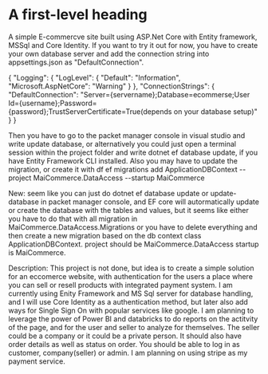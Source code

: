 # A first-level heading 
A simple E-commercve site built using ASP.Net Core with Entity framework, MSSql and Core Identity.
 If you want to try it out for now, you have to create your own database server and add the connection string into appsettings.json as "DefaultConnection".

{
  "Logging": {
    "LogLevel": {
      "Default": "Information",
      "Microsoft.AspNetCore": "Warning"
    }
  },
  "ConnectionStrings": {
    "DefaultConnection": "Server={servername};Database=ecommerse;User Id={username};Password={password};TrustServerCertificate=True(depends on your database setup)"
  }
}
 
 Then you have to go to the packet manager console in visual studio and write update database, or alternatively you could just open a terminal
 session within the project folder and write dotnet ef database update, if you have Entity Framework CLI installed. Also you may have to update the migration, or create it
 with df ef migrations add ApplicationDBContext --project MaiCommerce.DataAccess --startup MaiCommerce

 New: seem like you can just do dotnet ef database update or update-database in packet manager console, and EF core will autormatically
 update or create the database with the tables and values, but it seems like either you have to do that with all migration in MaiCommerce.DataAccess.Migrations
 or you have to delete everything and then create a new migration based on the db context class ApplicationDBContext. project should be MaiCommerce.DataAccess startup is
 MaiCommerce.

 Description:
 This project is not done, but idea is to create a simple solution for an eccomerce website, with authentication for the users
 a place where you can sell or resell products with integrated payment system. I am currently using Enity Framework and MS Sql server
 for database handling, and I will use Core Identity as a authentication method, but later also add ways for Single Sign On with 
 popular services like google. I am planning to leverage the power of Power BI and databricks to do reports on the actitvity of the
 page, and for the user and seller to analyze for themselves. The seller could be a company or it could be a private person. It should also
 have order details as well as status on order. You should be able to log in as customer, company(seller) or admin. I am planning on using
 stripe as my payment service.
